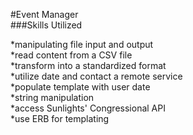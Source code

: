 #Event Manager  
###Skills Utilized  

 *manipulating file input and output    
 *read content from a CSV file    
 *transform into a standardized format    
 *utilize date and contact a remote service    
 *populate template with user date    
 *string manipulation    
 *access Sunlights' Congressional API    
 *use ERB for templating    
